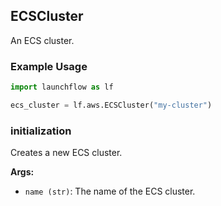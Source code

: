## ECSCluster

An ECS cluster.

### Example Usage
```python
import launchflow as lf

ecs_cluster = lf.aws.ECSCluster("my-cluster")
```

### initialization

Creates a new ECS cluster.

**Args:**
- `name (str)`: The name of the ECS cluster.
